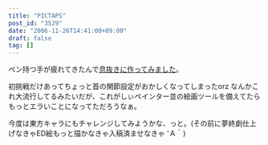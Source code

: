 ```yaml
---
title: "PICTAPS"
post_id: "3529"
date: "2006-11-26T14:41:00+09:00"
draft: false
tag: []
---
```



ペン持つ手が疲れてきたんで[息抜きに作ってみました](http://roxik.com/pictaps/?pid=176617)。

初挑戦だけあってちょっと首の関節設定がおかしくなってしまったorz なんかこれ大流行してるみたいだが、これがしぃペインター並の絵画ツールを備えてたらもっとエラいことになってただろうなぁ。

今度は東方キャラにもチャレンジしてみようかな、っと。(その前に夢終劇仕上げなきゃED絵もっと描かなきゃ入稿済ませなきゃ 'Ａ｀)
